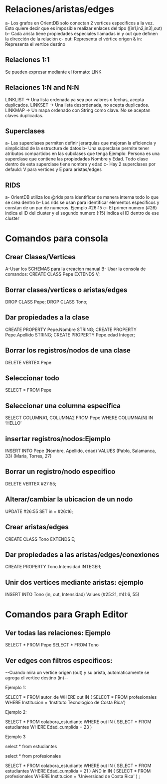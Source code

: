 # Relaciones/aristas/edges
a- Los grafos en OrientDB solo conectan 2 vertices especificos a la vez. Esto quiere decir que es imposible realizar enlaces del tipo ([in1,in2,in3],out)
b- Cada arista tiene propiedades especiales llamadas in y out que definen la dirección de la relación
c- out: Representa el vértice origen  &  in: Representa el vertice destino

## Relaciones 1:1
Se pueden expresar mediante el formato: LINK

## Relaciones 1:N and N:N
LINKLIST -> Una lista ordenada ya sea por valores o fechas, acepta duplicados.
LINKSET -> Una lista desordenada, no acepta duplicados.
LINKMAP -> Un mapa ordenado con String como clave. No se aceptan claves duplicadas.

## Superclases
a- Las superclases permiten definir jerarquías que mejoran la eficiencia y simplicidad de la estructura de datos
b- Una superclase permite tener atributos compartidos en las subclases que tenga
Ejemplo: Persona es una superclase que contiene las propiedades Nombre y Edad. Todo clase dentro de esta superclase tiene nombre y edad
c- Hay 2 superclases por defauld: V para vertices y E para aristas/edges

## RIDS
a- OrientDB utiliza los @rids para identificar de manera interna todo lo que se crea dentro
b- Los rids se usan para identificar elementos especificos y constan de un par de numeros. Ejemplo #26:15
c- El primer numero (#26) indica el ID del cluster y el segundo numero (:15) indica el ID dentro de ese cluster


# Comandos para consola
## Crear Clases/Vertices
A-Usar los SCHEMAS para la creacion manual
B- Usar la consola de comandos: CREATE CLASS Pepe EXTENDS V;

## Borrar clases/vertices o aristas/edges
DROP CLASS Pepe; DROP CLASS Tono;

## Dar propiedades a la clase
CREATE PROPERTY Pepe.Nombre STRING;
CREATE PROPERTY Pepe.Apellido STRING;
CREATE PROPERTY Pepe.edad Integer;

## Borrar los registros/nodos de una clase
DELETE VERTEX Pepe

## Seleccionar todo 
SELECT *
FROM Pepe

## Seleccionar una columna especifica
SELECT COLUMNA1, COLUMNA2
FROM Pepe
WHERE COLUMNA(N) IN ‘HELLO’

## insertar registros/nodos:Ejemplo
INSERT INTO Pepe (Nombre, Apellido, edad) 
VALUES 
(Pablo, Salamanca, 33)
(Maria, Torres, 27)

## Borrar un registro/nodo especifico
DELETE VERTEX #27:55;

## Alterar/cambiar la ubicacion de un nodo
UPDATE #26:55 SET in = #26:16;

## Crear aristas/edges
CREATE CLASS Tono EXTENDS E;

## Dar propiedades a las aristas/edges/conexiones
CREATE PROPERTY Tono.Intensidad INTEGER;

## Unir dos vertices mediante aristas: ejemplo
INSERT INTO Tono (in, out, Intensidad)
Values
(#25:21, #41:6, 55) 


# Comandos para Graph Editor
## Ver todas las relaciones: Ejemplo
SELECT * FROM Pepe
SELECT * FROM Tono

## Ver edges con filtros especificos: 
--Cuando mira un vertice origen (out) y su arista, automaticamente se agrega el vertice destino (in)-- 

Ejemplo 1: 

SELECT *
FROM autor_de 
WHERE out IN (
  				SELECT *
  				FROM profesionales 
  				WHERE Institucion = 'Instituto Tecnológico de Costa Rica')

Ejemplo 2:

SELECT * 
FROM colabora_estudiante
WHERE out IN (
    SELECT * 
    FROM estudiantes
    WHERE Edad_cumplida = 23
)

Ejemplo 3

select * from estudiantes

select * from profesionales

SELECT * 
FROM colabora_estudiante
WHERE out IN (
    SELECT *
    FROM estudiantes 
    WHERE Edad_cumplida = 21
) 
AND in IN (
    SELECT *
    FROM profesionales
    WHERE Institucion = 'Universidad de Costa Rica'
)  ;